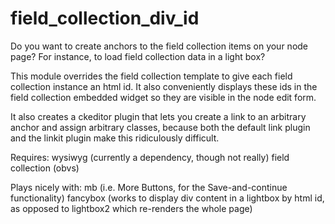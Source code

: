 field_collection_div_id
=======================

Do you want to create anchors to the field collection items on your node page? 
For instance, to load field collection data in a light box? 

This module overrides the field collection template to give each field collection 
instance an html id. It also conveniently displays these ids in the field collection 
embedded widget so they are visible in the node edit form.

It also creates a ckeditor plugin that lets you create a link to an arbitrary anchor
and assign arbitrary classes, because both the default link plugin and the linkit plugin
make this ridiculously difficult.

Requires:
wysiwyg (currently a dependency, though not really)
field collection (obvs)

Plays nicely with:
mb (i.e. More Buttons, for the Save-and-continue functionality)
fancybox (works to display div content in a lightbox by html id, as opposed to lightbox2 which re-renders the whole page)
